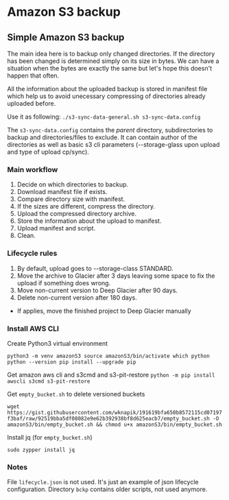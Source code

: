 # Amazon S3 backup
## Simple Amazon S3 backup
The main idea here is to backup only changed directories. If the directory has been changed is determined simply on its size in bytes. We can have a situation when the bytes are exactly the same but let's hope this doesn't happen that often. 

All the information about the uploaded backup is stored in manifest file which help us to avoid unecessary compressing of directories already uploaded before.

Use it as following:
`./s3-sync-data-general.sh s3-sync-data.config`

The `s3-sync-data.config` contains the _parent_ directory, subdirectories to backup and directories/files to exclude. It can contain author of the directories as well as basic s3 cli parameters (--storage-glass upon upload and type of upload cp/sync).

### Main workflow
1. Decide on which directories to backup.
2. Download manifest file if exists.
3. Compare directory size with manifest.
4. If the sizes are different, compress the directory.
5. Upload the compressed directory archive.
6. Store the information about the upload to manifest.
7. Upload manifest and script.
8. Clean.

### Lifecycle rules
1. By default, upload goes to --storage-class STANDARD. 
2. Move the archive to Glacier after 3 days leaving some space to fix the upload if something does wrong. 
3. Move non-current version to Deep Glacier after 90 days. 
4. Delete non-current version after 180 days. 

* If applies, move the finished project to Deep Glacier manually

### Install AWS CLI
Create Python3 virtual environment

`python3 -m venv amazonS3
source amazonS3/bin/activate
which python
python --version
pip install --upgrade pip`

Get amazon aws cli and s3cmd and s3-pit-restore
`python -m pip install awscli s3cmd s3-pit-restore`

Get `empty_bucket.sh` to delete versioned buckets

`wget https://gist.githubusercontent.com/wknapik/191619bfa650b8572115cd07197f3baf/raw/92519bba5df08082e9e62b392938bf8d625eacb7/empty_bucket.sh -O amazonS3/bin/empty_bucket.sh && chmod u+x amazonS3/bin/empty_bucket.sh`

Install jq (for `empty_bucket.sh`)

`sudo zypper install jq`


### Notes
File `lifecycle.json` is not used. It's just an example of json lifecycle configuration.
Directory `bckp` contains older scripts, not used anymore.